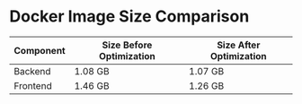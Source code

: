 # Docker Image Size Comparison

| Component | Size Before Optimization | Size After Optimization |
| --------- | ------------------------ | ----------------------- |
| Backend   | 1.08 GB                  | 1.07 GB                 |
| Frontend  | 1.46 GB                  | 1.26 GB                 |
